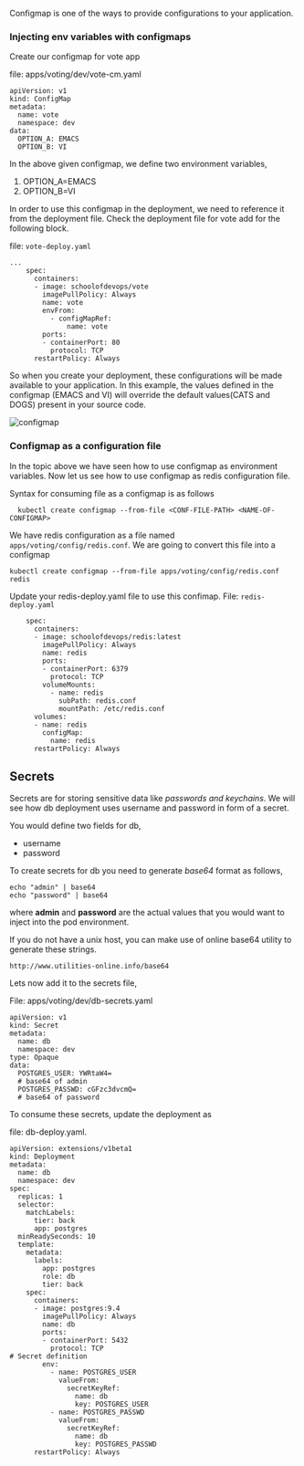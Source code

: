 Configmap is one of the ways to provide configurations to your application.

### Injecting env variables with configmaps
Create our configmap for vote app

file:  apps/voting/dev/vote-cm.yaml

```
apiVersion: v1
kind: ConfigMap
metadata:
  name: vote
  namespace: dev
data:
  OPTION_A: EMACS
  OPTION_B: VI
```

In the above given configmap, we define two environment variables,
  1. OPTION_A=EMACS
  2. OPTION_B=VI

In order to use this configmap in the deployment, we need to reference it from the deployment file.
Check the deployment file for vote add for the following block.

file: `vote-deploy.yaml`

```
...
    spec:
      containers:
      - image: schoolofdevops/vote
        imagePullPolicy: Always
        name: vote
        envFrom:
          - configMapRef:
              name: vote
        ports:
        - containerPort: 80
          protocol: TCP
      restartPolicy: Always
```

So when you create your deployment, these configurations will be made available to your application. In this example, the values defined in the configmap (EMACS and VI) will override the default values(CATS and DOGS) present in your source code.

![configmap](images/Configmap.png "ConfigMap")

### Configmap as a configuration file

In the  topic above we have seen how to use configmap as environment variables. Now let us see how to use configmap as redis configuration file.

Syntax for consuming file as a configmap is as follows

```
  kubectl create configmap --from-file <CONF-FILE-PATH> <NAME-OF-CONFIGMAP>
```

We have redis configuration as a file named `apps/voting/config/redis.conf`. We are going to convert this file into a configmap

```
kubectl create configmap --from-file apps/voting/config/redis.conf redis
```


Update your redis-deploy.yaml file to use this confimap.
File: `redis-deploy.yaml`

```
    spec:
      containers:
      - image: schoolofdevops/redis:latest
        imagePullPolicy: Always
        name: redis
        ports:
        - containerPort: 6379
          protocol: TCP
        volumeMounts:
          - name: redis
            subPath: redis.conf
            mountPath: /etc/redis.conf
      volumes:
      - name: redis
        configMap:
          name: redis
      restartPolicy: Always
```

## Secrets

Secrets are for storing sensitive data like *passwords and keychains*. We will see how db deployment uses username and password in form of a secret.

You would define two fields for db,
  * username
  * password

To create secrets for db you need to generate  *base64* format as follows,

```
echo "admin" | base64
echo "password" | base64
```

where **admin** and **password** are the actual values that you would want to inject into the pod environment.

If you do not have a unix host, you can make use of online base64 utility to generate these strings.

```
http://www.utilities-online.info/base64
```

Lets now add it to the secrets file,

File: apps/voting/dev/db-secrets.yaml

```
apiVersion: v1
kind: Secret
metadata:
  name: db
  namespace: dev
type: Opaque
data:
  POSTGRES_USER: YWRtaW4=
  # base64 of admin
  POSTGRES_PASSWD: cGFzc3dvcmQ=
  # base64 of password
```


To consume these secrets, update the deployment as

file: db-deploy.yaml.

```
apiVersion: extensions/v1beta1
kind: Deployment
metadata:
  name: db
  namespace: dev
spec:
  replicas: 1
  selector:
    matchLabels:
      tier: back
      app: postgres
  minReadySeconds: 10
  template:
    metadata:
      labels:
        app: postgres
        role: db
        tier: back
    spec:
      containers:
      - image: postgres:9.4
        imagePullPolicy: Always
        name: db
        ports:
        - containerPort: 5432
          protocol: TCP
# Secret definition
        env:
          - name: POSTGRES_USER
            valueFrom:
              secretKeyRef:
                name: db
                key: POSTGRES_USER
          - name: POSTGRES_PASSWD
            valueFrom:
              secretKeyRef:
                name: db
                key: POSTGRES_PASSWD
      restartPolicy: Always
```
